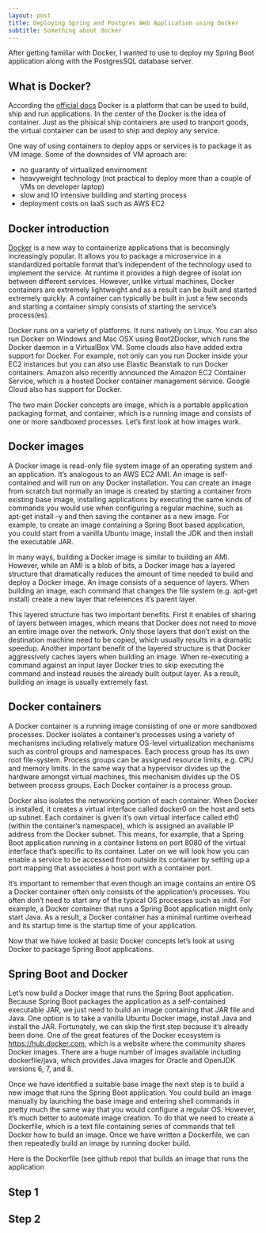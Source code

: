```yaml
---
layout: post
title: Deploying Spring and Postgres Web Application using Docker
subtitle: Something about docker
---
```


After getting familiar with Docker, I wanted to use to deploy my Spring Boot application along with
the PostgresSQL database server.

## What is Docker?

According the [official docs](http://jekyllrb.com/docs/posts/) Docker is a platform 
that can be used to build, ship and run applications. In the center of the Docker is the 
idea of container. Just as the phisical ship containers are used to tranport goods, the 
virtual container can be used to ship and deploy any service. 

One way of using containers to deploy apps or services is to package it as VM image. Some of
the downsides of VM aproach are:

 - no guaranty of virtualized envirnoment
 - heavyweight technology (not practical to deploy more than a couple of VMs on developer laptop)
 - slow and IO intensive building and starting process
 - deployment costs on IaaS such as AWS EC2 

## Docker introduction

[Docker](https://www.docker.com/) is a new way to containerize applications that is becomingly increasingly popular. It allows you to package a microservice in a standardized portable format that’s independent of the technology used to implement the service. At runtime it provides a high degree of isolat ion between different services. However, unlike virtual machines, Docker containers are extremely lightweight and as a result can be built and started extremely quickly. A container can typically be built in just a few seconds and starting a container simply consists of starting the service’s process(es).

Docker runs on a variety of platforms. It runs natively on Linux. You can also run Docker on Windows and Mac OSX using Boot2Docker, which runs the Docker daemon in a VirtualBox VM. Some clouds also have added extra support for Docker. For example, not only can you run Docker inside your EC2 instances but you can also use Elastic Beanstalk to run Docker containers. Amazon also recently announced the Amazon EC2 Container Service, which is a hosted Docker container management service.  Google Cloud also has support for Docker.

The two main Docker concepts are image, which is a portable application packaging format, and container, which is a running image and consists of one or more sandboxed processes. Let’s first look at how images work.

## Docker images

A Docker image is read-only file system image of an operating system and an application. It’s analogous to an AWS EC2 AMI. An image is self-contained and will run on any Docker installation. You can create an image from scratch but normally an image is created by starting a container from existing base image, installing applications by executing the same kinds of commands you would use when configuring a regular machine, such as apt-get install –y and then saving the container as a new image. For example, to create an image containing a Spring Boot based application, you could start from a vanilla Ubuntu image, install the JDK and then install the executable JAR.

In many ways, building a Docker image is similar to building an AMI. However, while an AMI is a blob of bits, a Docker image has a layered structure that dramatically reduces the amount of time needed to build and deploy a Docker image. An image consists of a sequence of layers. When building an image, each command that changes the file system (e.g. apt-get install) create a new layer that references it’s parent layer.

This layered structure has two important benefits. First it enables of sharing of layers between images, which means that Docker does not need to move an entire image over the network. Only those layers that don’t exist on the destination machine need to be copied, which usually results in a dramatic speedup. Another important benefit of the layered structure is that Docker aggressively caches layers when building an image. When re-executing a command against an input layer Docker tries to skip executing the command and instead reuses the already built output layer. As a result, building an image is usually extremely fast.

## Docker containers

A Docker container is a running image consisting of one or more sandboxed processes. Docker isolates a container’s processes using a variety of mechanisms including relatively mature OS-level virtualization mechanisms such as control groups and namespaces. Each process group has its own root file-system. Process groups can be assigned resource limits, e.g. CPU and memory limits. In the same way that a hypervisor divides up the hardware amongst virtual machines, this mechanism divides up the OS between process groups. Each Docker container is a process group.

Docker also isolates the networking portion of each container. When Docker is installed, it creates a virtual interface called docker0 on the host and sets up subnet. Each container is given it’s own virtual interface called eth0 (within the container’s namespace), which is assigned an available IP address from the Docker subnet. This means, for example, that a Spring Boot application running in a container listens on port 8080 of the virtual interface that’s specific to its container. Later on we will look how you can enable a service to be accessed from outside its container by setting up a port mapping that associates a host port with a container port.

It’s important to remember that even though an image contains an entire OS a Docker container often only consists of the application’s processes. You often don’t need to start any of the typical OS processes such as initd. For example, a Docker container that runs a Spring Boot application might only start Java. As a result, a Docker container has a minimal runtime overhead and its startup time is the startup time of your application.

Now that we have looked at basic Docker concepts let’s look at using Docker to package Spring Boot applications.

## Spring Boot and Docker

Let’s now build a Docker image that runs the Spring Boot application. Because Spring Boot packages the application as a self-contained executable JAR, we just need to build an image containing that JAR file and Java. One option is to take a vanilla Ubuntu Docker image, install Java and install the JAR. Fortunately, we can skip the first step because it’s already been done. One of the great features of the Docker ecosystem is https://hub.docker.com, which is a website where the community shares Docker images. There are a huge number of images available including dockerfile/java, which provides Java images for Oracle and OpenJDK versions 6, 7, and 8.

Once we have identified a suitable base image the next step is to build a new image that runs the Spring Boot application. You could build an image manually by launching the base image and entering shell commands in pretty much the same way that you would configure a regular OS. However, it’s much better to automate image creation. To do that we need to create a Dockerfile, which is a text file containing series of commands that tell Docker how to build an image. Once we have written a Dockerfile, we can then repeatedly build an image by running docker build.

Here is the Dockerfile (see github repo) that builds an image that runs the application

## Step 1

## Step 2

